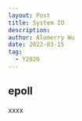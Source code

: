 ```yaml
---
layout: Post
title: System IO
description:
author: Alomerry Wu
date: 2022-03-15
tag:
  - Y2020
---
```


<!-- Description. -->

<!-- more -->

## epoll

xxxx


